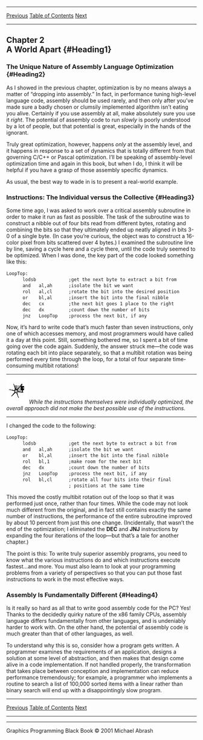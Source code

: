   ------------------------ --------------------------------- --------------------
  [Previous](01-06.html)   [Table of Contents](index.html)   [Next](02-02.html)
  ------------------------ --------------------------------- --------------------

Chapter 2\
 A World Apart {#Heading1}
--------------

### The Unique Nature of Assembly Language Optimization {#Heading2}

As I showed in the previous chapter, optimization is by no means always
a matter of “dropping into assembly.” In fact, in performance tuning
high-level language code, assembly should be used rarely, and then only
after you’ve made sure a badly chosen or clumsily implemented algorithm
isn’t eating you alive. Certainly if you use assembly at all, make
absolutely sure you use it *right*. The potential of assembly code to
run *slowly* is poorly understood by a lot of people, but that potential
is great, especially in the hands of the ignorant.

Truly great optimization, however, happens *only* at the assembly level,
and it happens in response to a set of dynamics that is totally
different from that governing C/C++ or Pascal optimization. I’ll be
speaking of assembly-level optimization time and again in this book, but
when I do, I think it will be helpful if you have a grasp of those
assembly specific dynamics.

As usual, the best way to wade in is to present a real-world example.

### Instructions: The Individual versus the Collective {#Heading3}

Some time ago, I was asked to work over a critical assembly subroutine
in order to make it run as fast as possible. The task of the subroutine
was to construct a nibble out of four bits read from different bytes,
rotating and combining the bits so that they ultimately ended up neatly
aligned in bits 3-0 of a single byte. (In case you’re curious, the
object was to construct a 16-color pixel from bits scattered over 4
bytes.) I examined the subroutine line by line, saving a cycle here and
a cycle there, until the code truly seemed to be optimized. When I was
done, the key part of the code looked something like this:

    LoopTop:
          lodsb            ;get the next byte to extract a bit from
          and   al,ah      ;isolate the bit we want
          rol   al,cl      ;rotate the bit into the desired position
          or    bl,al      ;insert the bit into the final nibble
          dec   cx         ;the next bit goes 1 place to the right
          dec   dx         ;count down the number of bits
          jnz   LoopTop    ;process the next bit, if any

Now, it’s hard to write code that’s much faster than seven instructions,
only one of which accesses memory, and most programmers would have
called it a day at this point. Still, something bothered me, so I spent
a bit of time going over the code again. Suddenly, the answer struck
me—the code was rotating each bit into place separately, so that a
multibit rotation was being performed every time through the loop, for a
total of four separate time-consuming multibit rotations!

  ------------------- -----------------------------------------------------------------------------------------------------------------------------------------------
  ![](images/i.jpg)   *While the instructions themselves were individually optimized, the overall approach did not make the best possible use of the instructions.*
  ------------------- -----------------------------------------------------------------------------------------------------------------------------------------------

I changed the code to the following:

    LoopTop:
          lodsb            ;get the next byte to extract a bit from
          and   al,ah      ;isolate the bit we want
          or    bl,al      ;insert the bit into the final nibble
          rol   bl,1       ;make room for the next bit
          dec   dx         ;count down the number of bits
          jnz   LoopTop    ;process the next bit, if any
          rol   bl,cl      ;rotate all four bits into their final
                           ; positions at the same time

This moved the costly multibit rotation out of the loop so that it was
performed just once, rather than four times. While the code may not look
much different from the original, and in fact still contains exactly the
same number of instructions, the performance of the entire subroutine
improved by about 10 percent from just this one change. (Incidentally,
that wasn’t the end of the optimization; I eliminated the **DEC** and
**JNJ** instructions by expanding the four iterations of the loop—but
that’s a tale for another chapter.)

The point is this: To write truly superior assembly programs, you need
to know what the various instructions do and which instructions execute
fastest...and more. You must also learn to look at your programming
problems from a variety of perspectives so that you can put those fast
instructions to work in the most effective ways.

### Assembly Is Fundamentally Different {#Heading4}

Is it really so hard as all that to write good assembly code for the PC?
Yes! Thanks to the decidedly quirky nature of the x86 family CPUs,
assembly language differs fundamentally from other languages, and is
undeniably harder to work with. On the other hand, the potential of
assembly code is much greater than that of other languages, as well.

To understand why this is so, consider how a program gets written. A
programmer examines the requirements of an application, designs a
solution at some level of abstraction, and then makes that design come
alive in a code implementation. If not handled properly, the
transformation that takes place between conception and implementation
can reduce performance tremendously; for example, a programmer who
implements a routine to search a list of 100,000 sorted items with a
linear rather than binary search will end up with a disappointingly slow
program.

  ------------------------ --------------------------------- --------------------
  [Previous](01-06.html)   [Table of Contents](index.html)   [Next](02-02.html)
  ------------------------ --------------------------------- --------------------

* * * * *

Graphics Programming Black Book © 2001 Michael Abrash

